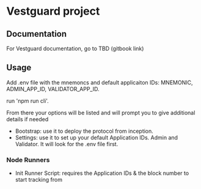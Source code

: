 # Vestguard project

## Documentation

For Vestguard documentation, go to TBD (gitbook link)

## Usage

Add .env file with the mnemoncs and default applicaiton IDs: MNEMONIC, ADMIN_APP_ID, VALIDATOR_APP_ID.

run 'npm run cli'.

From there your options will be listed and will prompt you to give additional details if needed

- Bootstrap: use it to deploy the protocol from inception.
- Settings: use it to set up your default Application IDs. Admin and Validator. It will look for the .env file first.

### Node Runners

- Init Runner Script: requires the Application IDs & the block number to start tracking from
